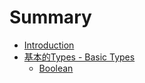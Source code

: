 # Summary

* [Introduction](README.md)
* [基本的Types - Basic Types](.\ch01-basic-types/ch01-basic-typesmdmd.md)
   * [Boolean](ch01-basic-types/ch01-booleanmd.md)

